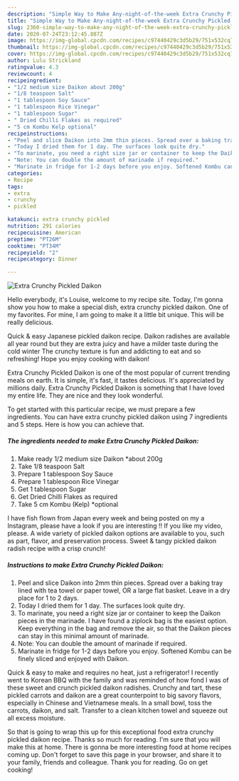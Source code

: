 ```yaml
---
description: "Simple Way to Make Any-night-of-the-week Extra Crunchy Pickled Daikon"
title: "Simple Way to Make Any-night-of-the-week Extra Crunchy Pickled Daikon"
slug: 2360-simple-way-to-make-any-night-of-the-week-extra-crunchy-pickled-daikon
date: 2020-07-24T23:12:45.887Z
image: https://img-global.cpcdn.com/recipes/c97440429c3d5b29/751x532cq70/extra-crunchy-pickled-daikon-recipe-main-photo.jpg
thumbnail: https://img-global.cpcdn.com/recipes/c97440429c3d5b29/751x532cq70/extra-crunchy-pickled-daikon-recipe-main-photo.jpg
cover: https://img-global.cpcdn.com/recipes/c97440429c3d5b29/751x532cq70/extra-crunchy-pickled-daikon-recipe-main-photo.jpg
author: Lulu Strickland
ratingvalue: 4.3
reviewcount: 4
recipeingredient:
- "1/2 medium size Daikon about 200g"
- "1/8 teaspoon Salt"
- "1 tablespoon Soy Sauce"
- "1 tablespoon Rice Vinegar"
- "1 tablespoon Sugar"
- " Dried Chilli Flakes as required"
- "5 cm Kombu Kelp optional"
recipeinstructions:
- "Peel and slice Daikon into 2mm thin pieces. Spread over a baking tray lined with tea towel or paper towel, OR a large flat basket. Leave in a dry place for 1 to 2 days."
- "Today I dried them for 1 day. The surfaces look quite dry."
- "To marinate, you need a right size jar or container to keep the Daikon pieces in the marinade. I have found a ziplock bag is the easiest option. Keep everything in the bag and remove the air, so that the Daikon pieces can stay in this minimal amount of marinade."
- "Note: You can double the amount of marinade if required."
- "Marinate in fridge for 1-2 days before you enjoy. Softened Kombu can be finely sliced and enjoyed with Daikon."
categories:
- Recipe
tags:
- extra
- crunchy
- pickled

katakunci: extra crunchy pickled 
nutrition: 291 calories
recipecuisine: American
preptime: "PT26M"
cooktime: "PT34M"
recipeyield: "2"
recipecategory: Dinner

---
```



![Extra Crunchy Pickled Daikon](https://img-global.cpcdn.com/recipes/c97440429c3d5b29/751x532cq70/extra-crunchy-pickled-daikon-recipe-main-photo.jpg)

Hello everybody, it's Louise, welcome to my recipe site. Today, I'm gonna show you how to make a special dish, extra crunchy pickled daikon. One of my favorites. For mine, I am going to make it a little bit unique. This will be really delicious.

Quick &amp; easy Japanese pickled daikon recipe. Daikon radishes are available all year round but they are extra juicy and have a milder taste during the cold winter The crunchy texture is fun and addicting to eat and so refreshing! Hope you enjoy cooking with daikon!

Extra Crunchy Pickled Daikon is one of the most popular of current trending meals on earth. It is simple, it's fast, it tastes delicious. It's appreciated by millions daily. Extra Crunchy Pickled Daikon is something that I have loved my entire life. They are nice and they look wonderful.


To get started with this particular recipe, we must prepare a few ingredients. You can have extra crunchy pickled daikon using 7 ingredients and 5 steps. Here is how you can achieve that.

<!--inarticleads1-->

##### The ingredients needed to make Extra Crunchy Pickled Daikon:

1. Make ready 1/2 medium size Daikon *about 200g
1. Take 1/8 teaspoon Salt
1. Prepare 1 tablespoon Soy Sauce
1. Prepare 1 tablespoon Rice Vinegar
1. Get 1 tablespoon Sugar
1. Get  Dried Chilli Flakes as required
1. Take 5 cm Kombu (Kelp) *optional


I have fish flown from Japan every week and being posted on my a Instagram, please have a look if you are interesting !! If you like my video, please. A wide variety of pickled daikon options are available to you, such as part, flavor, and preservation process. Sweet &amp; tangy pickled daikon radish recipe with a crisp crunch! 

<!--inarticleads2-->

##### Instructions to make Extra Crunchy Pickled Daikon:

1. Peel and slice Daikon into 2mm thin pieces. Spread over a baking tray lined with tea towel or paper towel, OR a large flat basket. Leave in a dry place for 1 to 2 days.
1. Today I dried them for 1 day. The surfaces look quite dry.
1. To marinate, you need a right size jar or container to keep the Daikon pieces in the marinade. I have found a ziplock bag is the easiest option. Keep everything in the bag and remove the air, so that the Daikon pieces can stay in this minimal amount of marinade.
1. Note: You can double the amount of marinade if required.
1. Marinate in fridge for 1-2 days before you enjoy. Softened Kombu can be finely sliced and enjoyed with Daikon.


Quick &amp; easy to make and requires no heat, just a refrigerator! I recently went to Korean BBQ with the family and was reminded of how fond I was of these sweet and crunch pickled daikon radishes. Crunchy and tart, these pickled carrots and daikon are a great counterpoint to big savory flavors, especially in Chinese and Vietnamese meals. In a small bowl, toss the carrots, daikon, and salt. Transfer to a clean kitchen towel and squeeze out all excess moisture. 

So that is going to wrap this up for this exceptional food extra crunchy pickled daikon recipe. Thanks so much for reading. I'm sure that you will make this at home. There is gonna be more interesting food at home recipes coming up. Don't forget to save this page in your browser, and share it to your family, friends and colleague. Thank you for reading. Go on get cooking!
